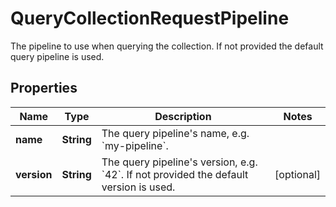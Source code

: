 

# QueryCollectionRequestPipeline

The pipeline to use when querying the collection.  If not provided the default query pipeline is used.

## Properties

Name | Type | Description | Notes
------------ | ------------- | ------------- | -------------
**name** | **String** | The query pipeline&#39;s name, e.g. &#x60;my-pipeline&#x60;. | 
**version** | **String** | The query pipeline&#39;s version, e.g. &#x60;42&#x60;.  If not provided the default version is used. |  [optional]



